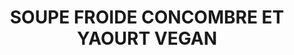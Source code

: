 ---
auteur: Auré
categories:
- Soupe
check: Non
checkAlwaysOk: false
cuisson: Non
draft: false
ingredients:
  autres:
  - quantite: 500
    title: Eau
    unit: ml
  epices:
  - quantite: 10
    title: Paprika
    unit: grammes
  - commentaire: moitié pour la soupe et moitié pour le service
    quantite: 0.5
    title: Menthe
    unit: bottes
  - quantite: 1
    title: Bouillon de légume (sans gluten)
    unit: unité
  frais:
  - quantite: 600
    title: Yaourt de soja
    unit: grammes
  legumes:
  - quantite: 1
    title: Oignon rouge
    unit: unité
  - quantite: 1.3
    title: Concombre sans traitement
    unit: Kg
layout: recettes
plate: 10
prepAlt:
- recetteAlt: soupe-froide-concombre-et-yaourt_2amw0731
preparation: "Epépiner les concombres et les hacher grossièrement. Les réduire en\
  \ purée au mixeur jusqu'à obtention d'une texture lisse. \n\nAjouter le yaourt de\
  \ soja, l'eau froide et le bouillon cube délayé d'une un peu d'eau chaude. Mixer\
  \ par brèves impulsions.\n\nCiseler la moitié de la menthe et l'ajouter à la soupe.\
  \ Saler et poivrer au goût. \\\nBien mélanger.\n\nPlacer au moins 2h au frais. Rectifier\
  \ l'assaisonnement.\n\nEmincer très très finement les oignons rouges. Ciseler l'autre\
  \ moitié de la menthe.\n\nAu service, verser une louche de soupe, parsemer de menthe,\
  \ d'une pincée de paprika et d'oignon."
publishDate: 2024-05-27 22:33:00+00:00
quantite_desc: un bol d'environ 225ml par personne
regime:
- vegan
- sans-gluten
temperature: Froid
title: SOUPE FROIDE CONCOMBRE ET YAOURT VEGAN
type: entree
---